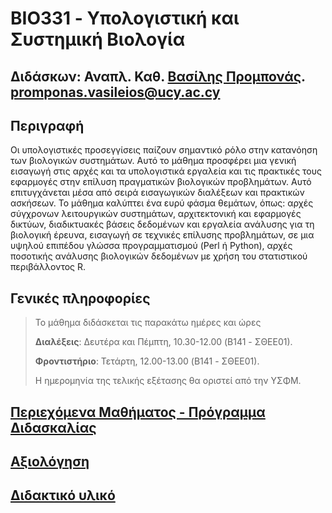 # BIO331 - Υπολογιστική και Συστημική Βιολογία

## Διδάσκων: Αναπλ. Καθ. [Βασίλης Προμπονάς](https://www.ucy.ac.cy/dir/el/component/comprofiler/userprofile/vprobon). [promponas.vasileios@ucy.ac.cy](mailto:promponas.vasileios@ucy.ac.cy)

##  Περιγραφή 
Οι υπολογιστικές προσεγγίσεις παίζουν σημαντικό ρόλο
στην κατανόηση των βιολογικών συστημάτων. Αυτό το
μάθημα προσφέρει μια γενική εισαγωγή στις αρχές και τα
υπολογιστικά εργαλεία και τις πρακτικές τους εφαρμογές
στην επίλυση πραγματικών βιολογικών προβλημάτων.
Αυτό επιτυγχάνεται μέσα από σειρά εισαγωγικών
διαλέξεων και πρακτικών ασκήσεων. Το μάθημα καλύπτει
ένα ευρύ φάσμα θεμάτων, όπως: αρχές σύγχρονων
λειτουργικών συστημάτων, αρχιτεκτονική και εφαρμογές
δικτύων, διαδικτυακές βάσεις δεδομένων και εργαλεία
ανάλυσης για τη βιολογική έρευνα, εισαγωγή σε τεχνικές
επίλυσης προβλημάτων, σε μια υψηλού επιπέδου γλώσσα
προγραμματισμού (Perl ή Python), αρχές ποσοτικής
ανάλυσης βιολογικών δεδομένων με χρήση του
στατιστικού περιβάλλοντος R.

## Γενικές πληροφορίες
>Το μάθημα διδάσκεται τις παρακάτω ημέρες και ώρες
>
>**Διαλέξεις**: Δευτέρα και Πέμπτη, 10.30-12.00 (B141 - ΣΘΕΕ01).
>
>**Φροντιστήριο**: Τετάρτη, 12.00-13.00 (B141 - ΣΘΕΕ01).
>
>Η ημερομηνία της τελικής εξέτασης θα οριστεί από την ΥΣΦΜ.


## [Περιεχόμενα Μαθήματος - Πρόγραμμα Διδασκαλίας](content.md)
## [Αξιολόγηση](assessment.md)
## [Διδακτικό υλικό](material.md)


